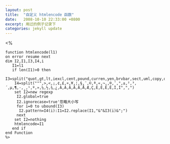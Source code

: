 ```yaml
---
layout: post
title:  "自定义 htmlencode 函数"
date:   2008-10-10 22:33:00 +0800
excerpt: 用过的例子记录下
categories: jekyll update
---   
```

<!--markdown-->    <%
    function htmlencode(l1)
    on error resume next
    dim I2,I1,I3,I4,i
       I1=l1
       if len(I1)>0 then
        I3=split("quot,gt,lt,iexcl,cent,pound,curren,yen,brvbar,sect,uml,copy,ordf,laquo,not,shy,reg,macr,deg,plusmn,sup2,sup3,acute,micro,para,middot,cedil,sup1,ordm,raquo,frac14,frac12,frac34,iquest,agrave,aacute,acirc,atilde,auml,aring,aelig,ccedil,egrave,eacute,ecirc,euml,igrave,iacute",",")
        I4=split(""",>,<,¡,¢,£,¤,¥,¦,§,¨,©,ª,«,¬,­,®,¯,°,±,²,³,´,µ,¶,·,¸,¹,º,»,¼,½,¾,¿,À,Á,Â,Ã,Ä,Å,Æ,Ç,È,É,Ê,Ë,Ì,Í",",")
        set I2=new regexp
         I2.global=true
         I2.ignorecase=true'忽略大小写
         for i=0 to ubound(I3)
          I2.pattern=I4(i):I1=I2.replace(I1,"&"&I3(i)&";")
         next
        set I2=nothing
        htmlencode=I1
       end if
    end Function
    %>
